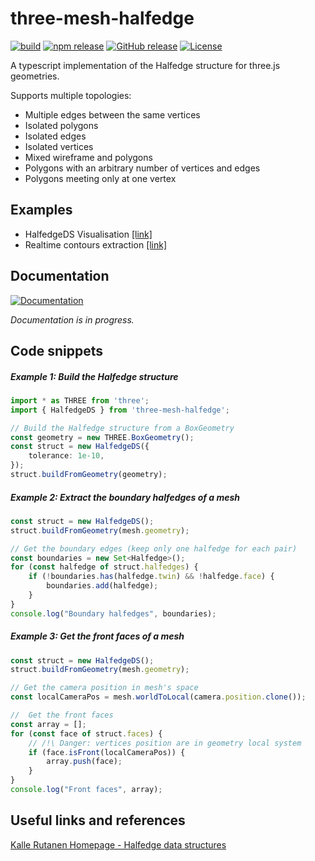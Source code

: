 # three-mesh-halfedge

[![build](https://img.shields.io/github/workflow/status/LokiResearch/three-svg-renderer/build)](https://img.shields.io/github/workflow/status/LokiResearch/three-svg-renderer/build)
[![npm release](https://img.shields.io/npm/v/three-mesh-halfedge)](https://img.shields.io/npm/v/three-mesh-halfedge)
[![GitHub release](https://img.shields.io/github/v/release/LokiResearch/three-mesh-halfedge)](https://img.shields.io/github/v/release/LokiResearch/three-mesh-halfedge)
[![License](https://img.shields.io/badge/License-MIT-green)](#license)

A typescript implementation of the Halfedge structure for three.js geometries.

Supports multiple topologies:
- Multiple edges between the same vertices
- Isolated polygons
- Isolated edges
- Isolated vertices
- Mixed wireframe and polygons
- Polygons with an arbitrary number of vertices and edges
- Polygons meeting only at one vertex

## Examples

- HalfedgeDS Visualisation [[link]](https://LokiResearch.github.io/three-mesh-halfedge/build-examples/HalfedgeDSVisualisation.html)
- Realtime contours extraction [[link]](https://LokiResearch.github.io/three-mesh-halfedge/build-examples/ExtractContours.html)

## Documentation

[![Documentation](https://img.shields.io/badge/view-Documentation-blue?label=Open)](https://LokiResearch.github.io/three-mesh-halfedge/doc/index.html)

*Documentation is in progress.*

## Code snippets

##### Example 1: Build the Halfedge structure
```ts
import * as THREE from 'three';
import { HalfedgeDS } from 'three-mesh-halfedge';

// Build the Halfedge structure from a BoxGeometry
const geometry = new THREE.BoxGeometry();
const struct = new HalfedgeDS({
	tolerance: 1e-10,
});
struct.buildFromGeometry(geometry);
```

##### Example 2: Extract the boundary halfedges of a mesh
```ts
const struct = new HalfedgeDS();
struct.buildFromGeometry(mesh.geometry);

// Get the boundary edges (keep only one halfedge for each pair)
const boundaries = new Set<Halfedge>();
for (const halfedge of struct.halfedges) {
	if (!boundaries.has(halfedge.twin) && !halfedge.face) {
		boundaries.add(halfedge);
	}
}
console.log("Boundary halfedges", boundaries);
```


##### Example 3: Get the front faces of a mesh
```ts
const struct = new HalfedgeDS();
struct.buildFromGeometry(mesh.geometry);

// Get the camera position in mesh's space
const localCameraPos = mesh.worldToLocal(camera.position.clone());

//  Get the front faces
const array = [];
for (const face of struct.faces) {
	// /!\ Danger: vertices position are in geometry local system
	if (face.isFront(localCameraPos)) { 
		array.push(face);
	}
}
console.log("Front faces", array);
```
## Useful links and references

[Kalle Rutanen Homepage - Halfedge data structures](https://kaba.hilvi.org/homepage/blog/halfedge/halfedge.htm)


